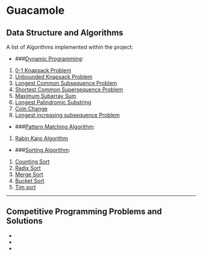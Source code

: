 # Guacamole

## Data Structure and Algorithms

A list of Algorithms implemented within the project:
* ###[Dynamic Programming](https://en.wikipedia.org/wiki/Dynamic_programming):
1. [0-1 Knapsack Problem](https://github.com/YeowKinRen/guacamole/blob/master/Data%20Structure%20%26%20Algorithms/01_knapsack.py)
2. [Unbounded Knapsack Problem](https://github.com/YeowKinRen/guacamole/blob/master/Data%20Structure%20%26%20Algorithms/unbounded_knapsack.py)
3. [Longest Common Subsequence Problem](https://github.com/YeowKinRen/guacamole/blob/master/Data%20Structure%20%26%20Algorithms/longest_common_subsequence.py)
4. [Shortest Common Supersequence Problem](https://github.com/YeowKinRen/guacamole/blob/master/Data%20Structure%20%26%20Algorithms/shortest_common_supesequence.py)
5. [Maximum Subarray Sum](https://github.com/YeowKinRen/guacamole/blob/master/Data%20Structure%20%26%20Algorithms/maximum_subarray_sum.py)
6. [Longest Palindromic Substring](https://github.com/YeowKinRen/guacamole/blob/master/Data%20Structure%20%26%20Algorithms/longest_palindromiv_substring.py)
7. [Coin Change](https://github.com/YeowKinRen/guacamole/blob/master/Data%20Structure%20%26%20Algorithms/coin_change.py)
8. [Longest increasing subsequence Problem](https://github.com/YeowKinRen/guacamole/blob/master/Data%20Structure%20%26%20Algorithms/longest_increasing_subsequence.py)

* ###[Pattern Matching Algorithm](https://en.wikipedia.org/wiki/String-searching_algorithm#Classification_of_search_algorithms): 
1. [Rabin Karp Algorithm](https://github.com/YeowKinRen/guacamole/blob/master/Data%20Structure%20%26%20Algorithms/rabin_karp_algorithm.py)

* ###[Sorting Algorithm](https://en.wikipedia.org/wiki/Sorting_algorithm): 
1. [Counting Sort](https://github.com/YeowKinRen/guacamole/blob/master/Data%20Structure%20%26%20Algorithms/counting_sort.py)
2. [Radix Sort](https://github.com/YeowKinRen/guacamole/blob/master/Data%20Structure%20%26%20Algorithms/radix_sort.py)
3. [Merge Sort](https://github.com/YeowKinRen/guacamole/blob/master/Data%20Structure%20%26%20Algorithms/merge_sort.py)
4. [Bucket Sort](https://github.com/YeowKinRen/guacamole/blob/master/Data%20Structure%20%26%20Algorithms/bucket_sort.py)
5. [Tim sort](https://github.com/YeowKinRen/guacamole/blob/master/Data%20Structure%20%26%20Algorithms/timsort.py)

***

## Competitive Programming Problems and Solutions

*
*
*